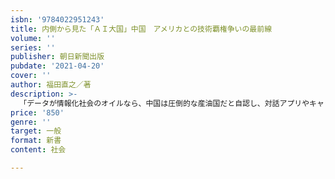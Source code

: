 ```yaml
---
isbn: '9784022951243'
title: 内側から見た「ＡＩ大国」中国　アメリカとの技術覇権争いの最前線
volume: ''
series: ''
publisher: 朝日新聞出版
pubdate: '2021-04-20'
cover: ''
author: 福田直之／著
description: >-
  「データが情報化社会のオイルなら、中国は圧倒的な産油国だと自認し、対話アプリやキャッシュレス決済、町にあふれる監視カメラなどで情報を集約する。そこからのシステム・技術はアメリカを超えて、両国の軋轢となっている。中国AIの実際を中国特派員が内部から書いた。
price: '850'
genre: ''
target: 一般
format: 新書
content: 社会

---
```

